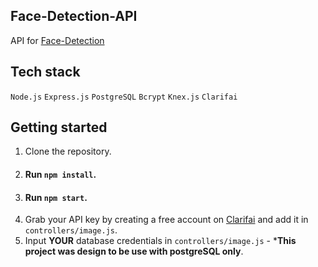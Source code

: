 ## Face-Detection-API 
API for [Face-Detection](https://github.com/iJustWantToBeMe/Face-Detection)

## Tech stack

 `Node.js` `Express.js`
 `PostgreSQL` `Bcrypt`
 `Knex.js` `Clarifai`

## Getting started

1. Clone the repository.
2. #### Run `npm install`.
3. #### Run `npm start`.
4. Grab your API key by creating a free account on [Clarifai](https://portal.clarifai.com/signup) and add it in `controllers/image.js`.
5. Input **YOUR** database credentials in `controllers/image.js` - *__This project was design to be use with postgreSQL only__.
